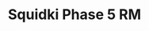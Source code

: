 ---
slug: squidki-phase-5-rm
title: Squidki Phase 5 RM
description: "Squidki Phase 5 RM is an exciting online game. Play for free directly in your browser!"
icon: /images/new_mods/Sprunki Phase 5 RM.png
url: https://wowtbc.net/sprunkin/phase5-rm/index.html
previewImage: /images/new_mods/Sprunki Phase 5 RM.png
type: new mods

# SEO配置
seo:
  title: "Squidki Phase 5 RM - Play Free Online Game | Fun Browser Games"
  description: "Squidki Phase 5 RM - Play this fun online game for free in your browser. No download required!"
  ogImage: "/images/new_mods/Sprunki Phase 5 RM.png"
  keywords: "squidki-phase-5-rm, online game, browser game, free game, new mods game, play online"

videoUrls:
  - https://www.youtube.com/embed/example1
  - https://www.youtube.com/embed/example2

whyPlay:
  title: "Why Play Squidki Phase 5 RM?"
  items:
    - "Immersive Gameplay: Squidki Phase 5 RM offers an engaging and immersive gaming experience that will keep you entertained for hours"
    - "Challenging Levels: Test your skills with increasingly difficult challenges and obstacles"
    - "Beautiful Graphics: Enjoy stunning visuals and smooth animations that bring the game world to life"
    - "Regular Updates: New content and features are added regularly to keep the game fresh and exciting"
    - "Free to Play: Experience all the fun without spending a penny"
    - "Community Features: Connect with other players, share strategies, and compete for high scores"
    - "Cross-Platform: Play on any device with a web browser, no downloads required"

features:
  title: "Key Features of Squidki Phase 5 RM"
  image: "/images/new_mods/Sprunki Phase 5 RM.png"
  items:
    - "Intuitive Controls: Easy to learn controls make Squidki Phase 5 RM accessible for players of all skill levels"
    - "Multiple Game Modes: Enjoy various gameplay options that provide different challenges and experiences"
    - "Character Customization: Personalize your gaming experience with unique characters and items"
    - "Achievement System: Complete special tasks to earn rewards and recognition"
    - "Leaderboards: Compete with players worldwide and see who can achieve the highest scores"

characteristics:
  title: "Game Characteristics"
  image: "/images/new_mods/Sprunki Phase 5 RM.png"
  items:
    - "Genre: New mods game with elements of strategy and skill"
    - "Difficulty: Suitable for both casual gamers and those seeking a challenge"
    - "Play Time: Quick sessions or extended gameplay, depending on your preference"
    - "Art Style: Vibrant and engaging visuals that enhance the gaming experience"
    - "Sound Design: Immersive audio that complements the gameplay perfectly"

info: "Squidki Phase 5 RM is an exciting online game that offers players a unique and engaging gaming experience. With its intuitive controls, stunning visuals, and challenging gameplay, Squidki Phase 5 RM provides hours of entertainment for players of all ages and skill levels. Whether you're looking for a quick gaming session during a break or an extended play session, Squidki Phase 5 RM delivers an immersive experience that will keep you coming back for more. The game features multiple levels of increasing difficulty, ensuring that players are constantly challenged as they progress. With regular updates adding new content and features, Squidki Phase 5 RM remains fresh and exciting, providing endless entertainment options for its growing community of players."

howToPlayIntro: "Welcome to Squidki Phase 5 RM! This guide will walk you through the basics and help you master the game. Whether you're a beginner or looking to improve your skills, these tips and instructions will enhance your gaming experience."

howToPlaySteps:
  - title: "Getting Started"
    description: "Begin your Squidki Phase 5 RM adventure by familiarizing yourself with the controls. Use your keyboard or mouse to navigate through the game interface. The tutorial will guide you through the basic mechanics and help you understand the objectives."
  - title: "Understanding the Objectives"
    description: "In Squidki Phase 5 RM, your main goal is to progress through levels by completing specific objectives. Each level presents unique challenges that require different strategies and approaches."
  - title: "Mastering the Controls"
    description: "Practice using the controls to improve your precision and reaction time. Squidki Phase 5 RM requires quick reflexes and strategic thinking to overcome obstacles and defeat opponents."
  - title: "Utilizing Power-ups"
    description: "Collect power-ups throughout the game to enhance your abilities and overcome difficult challenges. Each power-up offers unique advantages that can be crucial for success."
  - title: "Developing Strategies"
    description: "As you progress in Squidki Phase 5 RM, develop effective strategies for different scenarios. Analyze patterns, anticipate challenges, and adapt your approach to maximize your performance."

faq:
  title: "Frequently Asked Questions about Squidki Phase 5 RM"
  items:
    - question: "Is Squidki Phase 5 RM free to play?"
      answer: "Yes, Squidki Phase 5 RM is completely free to play directly in your web browser. No downloads or purchases are required to enjoy the full game experience."
    - question: "Can I play Squidki Phase 5 RM on mobile devices?"
      answer: "Yes, Squidki Phase 5 RM is optimized for both desktop and mobile play. You can enjoy the game on any device with a web browser and internet connection."
    - question: "Are there any in-game purchases?"
      answer: "While Squidki Phase 5 RM is free to play, there may be optional in-game purchases available for cosmetic items or additional features that don't affect core gameplay."
    - question: "How often is Squidki Phase 5 RM updated?"
      answer: "The developers regularly update Squidki Phase 5 RM with new content, features, and improvements based on player feedback and game performance."
    - question: "Can I play Squidki Phase 5 RM offline?"
      answer: "Currently, Squidki Phase 5 RM requires an internet connection to play as it's a browser-based online game."
    - question: "Is Squidki Phase 5 RM suitable for children?"
      answer: "Yes, Squidki Phase 5 RM is designed to be family-friendly and suitable for players of all ages."
    - question: "How do I report bugs or issues?"
      answer: "If you encounter any problems while playing Squidki Phase 5 RM, you can report them through the game's support page or contact the developers directly through their website."
    - question: "Still Have Questions?"
      answer: "If you have additional questions about Squidki Phase 5 RM that aren't covered in this FAQ, please visit our support center or contact our customer service team for assistance."
---